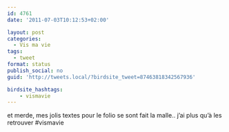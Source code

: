```yaml
---
id: 4761
date: '2011-07-03T10:12:53+02:00'

layout: post
categories:
  - Vis ma vie
tags:
  - tweet
format: status
publish_social: no
guid: 'http://tweets.local/?birdsite_tweet=87463818342567936'

birdsite_hashtags:
    - vismavie
---
```


et merde, mes jolis textes pour le folio se sont fait la malle.. j’ai plus qu’à les retrouver #vismavie